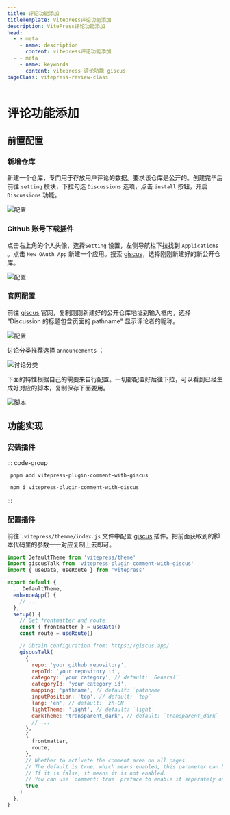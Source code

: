 ```yaml
---
title: 评论功能添加
titleTemplate: Vitepress评论功能添加
description: VitePress评论功能添加
head:
  - - meta
    - name: description
      content: vitepress评论功能添加
  - - meta
    - name: keywords
      content: vitepress 评论功能 giscus
pageClass: vitepress-review-class
---
```


# 评论功能添加

## 前置配置

### 新增仓库

新建一个仓库，专门用于存放用户评论的数据。要求该仓库是公开的。创建完毕后前往 `setting` 模块，下拉勾选 `Discussions` 选项，点击 `install` 按钮，开启 `Discussions` 功能。

![配置](https://pic.imgdb.cn/item/676d187ad0e0a243d4ead8bc.png)

### Github 账号下载插件

点击右上角的个人头像，选择`Setting` 设置，左侧导航栏下拉找到 `Applications` 。点击 `New OAuth App` 新建一个应用。搜索 [giscus](https://giscus.app/zh-CN)，选择刚刚新建好的新公开仓库。

![配置](https://pic.imgdb.cn/item/676d17d9d0e0a243d4ead581.png)

### 官网配置

前往 [giscus](https://giscus.app/zh-CN) 官网，复制刚刚新建好的公开仓库地址到输入框内，选择 "Discussion 的标题包含页面的 pathname" 显示评论者的昵称。

![配置](https://pic.imgdb.cn/item/676d190ad0e0a243d4eadba0.png)

讨论分类推荐选择 `announcements` ：

![讨论分类](https://pic.imgdb.cn/item/676d1965d0e0a243d4eadd5c.png)

下面的特性根据自己的需要来自行配置。一切都配置好后往下拉，可以看到已经生成好对应的脚本，复制保存下面要用。

![脚本](https://pic.imgdb.cn/item/676d1991d0e0a243d4eade36.png)

## 功能实现

### 安装插件

::: code-group

```bash [pnpm]
 pnpm add vitepress-plugin-comment-with-giscus
```

```bash [npm]
 npm i vitepress-plugin-comment-with-giscus
```

:::

### 配置插件

前往 `.vitepress/themme/index.js` 文件中配置 [giscus](https://giscus.app/zh-CN) 插件。把前面获取到的脚本代码里的参数一一对应复制上去即可。

```js
import DefaultTheme from 'vitepress/theme'
import giscusTalk from 'vitepress-plugin-comment-with-giscus'
import { useData, useRoute } from 'vitepress'

export default {
  ...DefaultTheme,
  enhanceApp() {
    // ...
  },
  setup() {
    // Get frontmatter and route
    const { frontmatter } = useData()
    const route = useRoute()

    // Obtain configuration from: https://giscus.app/
    giscusTalk(
      {
        repo: 'your github repository',
        repoId: 'your repository id',
        category: 'your category', // default: `General`
        categoryId: 'your category id',
        mapping: 'pathname', // default: `pathname`
        inputPosition: 'top', // default: `top`
        lang: 'en', // default: `zh-CN`
        lightTheme: 'light', // default: `light`
        darkTheme: 'transparent_dark', // default: `transparent_dark`
        // ...
      },
      {
        frontmatter,
        route,
      },
      // Whether to activate the comment area on all pages.
      // The default is true, which means enabled, this parameter can be ignored;
      // If it is false, it means it is not enabled.
      // You can use `comment: true` preface to enable it separately on the page.
      true
    )
  },
}
```
